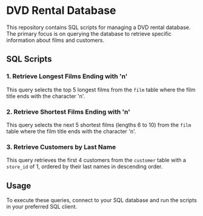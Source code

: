 # DVD Rental Database

This repository contains SQL scripts for managing a DVD rental database. The primary focus is on querying the database to retrieve specific information about films and customers.

## SQL Scripts

### 1. Retrieve Longest Films Ending with 'n'
This query selects the top 5 longest films from the `film` table where the film title ends with the character 'n'.
### 2. Retrieve Shortest Films Ending with 'n'
This query selects the next 5 shortest films (lengths 6 to 10) from the `film` table where the film title ends with the character 'n'.
### 3. Retrieve Customers by Last Name
This query retrieves the first 4 customers from the `customer` table with a `store_id` of 1, ordered by their last names in descending order.
## Usage
To execute these queries, connect to your SQL database and run the scripts in your preferred SQL client.